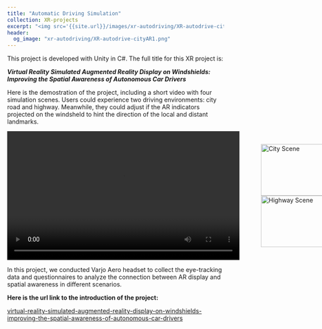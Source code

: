 ```yaml
---
title: "Automatic Driving Simulation"
collection: XR-projects
excerpt: "<img src='{{site.url}}/images/xr-autodriving/XR-autodrive-cityAR1.png' alt='Immersive automatic driving simulation in VR environment'>"
header: 
  og_image: "xr-autodriving/XR-autodrive-cityAR1.png"
---
```


This project is developed with Unity in C#. The full title for this XR project is:

***Virtual Reality Simulated Augmented Reality Display on Windshields: Improving the Spatial Awareness of Autonomous Car Drivers***

Here is the demostration of the project, including a short video with four simulation scenes. Users could experience two driving environments: city road and  highway. Meanwhile, they could adjust if the AR indicators projected on the windsheld to hint the direction of the local and distant landmarks.

<div style="display: flex; align-items: center; gap: 10px;">
  <video width="540" height="300" controls>
    <source src="{{site.url}}/videos/xr-autodriving4scenes.mp4" type="video/mp4">
  </video>
  <figure>
    <img src="{{site.url}}/images/xr-autodriving/XR-autodrive-cityAR1.png" alt="City Scene" width="200" height="120">
    <img src="{{site.url}}/images/xr-autodriving/XR-autodrive-highwayAR1.png" alt="Highway Scene" width="200" height="120">
  </figure>
</div>

In this project, we conducted Varjo Aero headset to collect the eye-tracking data and questionnaires to analyze the connection between AR display and spatial awareness in different scenarios.

**Here is the url link to the introduction of the project:**

[virtual-reality-simulated-augmented-reality-display-on-windshields-improving-the-spatial-awareness-of-autonomous-car-drivers](https://www.wur.nl/en/activity/virtual-reality-simulated-augmented-reality-display-on-windshields-improving-the-spatial-awareness-of-autonomous-car-drivers.htm)
